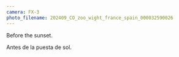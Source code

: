 ```yaml
---
camera: FX-3
photo_filename: 202409_CO_zoo_wight_france_spain_000032590026
---
```


Before the sunset.

Antes de la puesta de sol.

